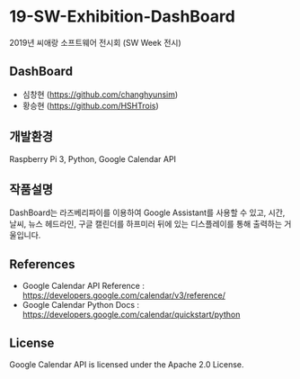 # 19-SW-Exhibition-DashBoard
2019년 씨애랑 소프트웨어 전시회 (SW Week 전시)

## DashBoard
- 심창현 (https://github.com/changhyunsim)
- 황승현 (https://github.com/HSHTrois)
## 개발환경
Raspberry Pi 3, Python, Google Calendar API
## 작품설명
DashBoard는 라즈베리파이를 이용하여 Google Assistant를 사용할 수 있고, 시간, 날씨, 뉴스 헤드라인, 구글 캘린더를 하프미러 뒤에 있는 디스플레이를 통해 출력하는 거울입니다.
## References
- Google Calendar API Reference : https://developers.google.com/calendar/v3/reference/
- Google Calendar Python Docs : https://developers.google.com/calendar/quickstart/python
## License
Google Calendar API is licensed under the Apache 2.0 License.
